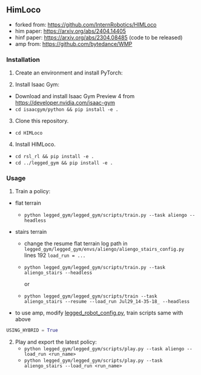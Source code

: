 ## HimLoco

- forked from: https://github.com/InternRobotics/HIMLoco
- him paper: https://arxiv.org/abs/2404.14405
- hinf paper: https://arxiv.org/abs/2304.08485 (code to be released)
- amp from: https://github.com/bytedance/WMP


### Installation
1. Create an environment and install PyTorch:

2. Install Isaac Gym:
  - Download and install Isaac Gym Preview 4 from https://developer.nvidia.com/isaac-gym
  - `cd isaacgym/python && pip install -e .`

3. Clone this repository.
  - `cd HIMLoco`

4. Install HIMLoco.
  - `cd rsl_rl && pip install -e .`
  - `cd ../legged_gym && pip install -e .`

### Usage
1. Train a policy:
* flat terrain
  - `python legged_gym/legged_gym/scripts/train.py --task aliengo --headless`
* stairs terrain
  - change the resume flat terrain log path in `legged_gym/legged_gym/envs/aliengo/aliengo_stairs_config.py` lines 192 `load_run = ...`
  - `python legged_gym/legged_gym/scripts/train.py --task aliengo_stairs --headless`
  
    or 
  - `python legged_gym/legged_gym/scripts/train --task aliengo_stairs --resume --load_run Jul29_14-35-18_ --headless`


* to use amp, modify [legged_robot_config.py](legged_gym/legged_gym/envs/base/legged_robot_config.py), train scripts same with above
```python
USING_HYBRID = True
```

2. Play and export the latest policy:
   - `python legged_gym/legged_gym/scripts/play.py --task aliengo --load_run <run_name>`
   - `python legged_gym/legged_gym/scripts/play.py --task aliengo_stairs --load_run <run_name>`

